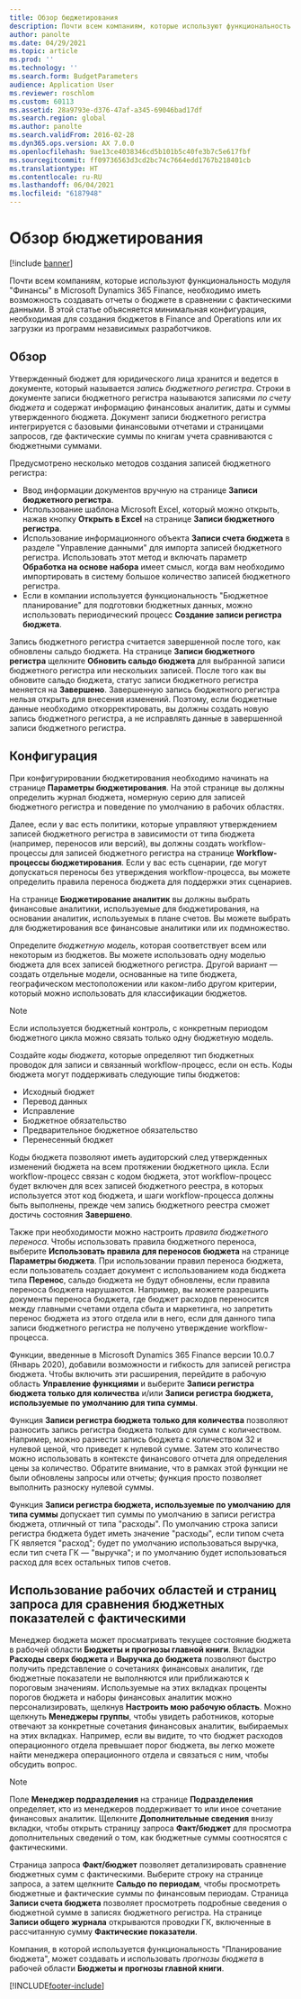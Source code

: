 ```yaml
---
title: Обзор бюджетирования
description: Почти всем компаниям, которые используют функциональность модуля "Финансы" в Microsoft Dynamics 365 Finance, необходимо иметь возможность создавать отчеты о бюджете в сравнении с фактическими данными. В этой статье объясняется минимальная конфигурация, необходимая для создания бюджетов в Finance and Operations или их загрузки из программ независимых разработчиков.
author: panolte
ms.date: 04/29/2021
ms.topic: article
ms.prod: ''
ms.technology: ''
ms.search.form: BudgetParameters
audience: Application User
ms.reviewer: roschlom
ms.custom: 60113
ms.assetid: 28a9793e-d376-47af-a345-69046bad17df
ms.search.region: global
ms.author: panolte
ms.search.validFrom: 2016-02-28
ms.dyn365.ops.version: AX 7.0.0
ms.openlocfilehash: 9ae13ce4038346cd5b101b5c40fe3b7c5e617fbf
ms.sourcegitcommit: ff09736563d3cd2bc74c7664edd1767b218401cb
ms.translationtype: HT
ms.contentlocale: ru-RU
ms.lasthandoff: 06/04/2021
ms.locfileid: "6187948"
---
```

# <a name="budgeting-overview"></a>Обзор бюджетирования

[!include [banner](../includes/banner.md)]

Почти всем компаниям, которые используют функциональность модуля "Финансы" в Microsoft Dynamics 365 Finance, необходимо иметь возможность создавать отчеты о бюджете в сравнении с фактическими данными. В этой статье объясняется минимальная конфигурация, необходимая для создания бюджетов в Finance and Operations или их загрузки из программ независимых разработчиков.

## <a name="overview"></a>Обзор

Утвержденный бюджет для юридического лица хранится и ведется в документе, который называется *запись бюджетного регистра*. Строки в документе записи бюджетного регистра называются записями *по счету бюджета* и содержат информацию финансовых аналитик, даты и суммы утвержденного бюджета. Документ записи бюджетного регистра интегрируется с базовыми финансовыми отчетами и страницами запросов, где фактические суммы по книгам учета сравниваются с бюджетными суммами. 

Предусмотрено несколько методов создания записей бюджетного регистра:

-   Ввод информации документов вручную на странице **Записи бюджетного регистра**.
-   Использование шаблона Microsoft Excel, который можно открыть, нажав кнопку **Открыть в Excel** на странице **Записи бюджетного регистра**.
-   Использование информационного объекта **Записи счета бюджета** в разделе "Управление данными" для импорта записей бюджетного регистра. Использовать этот метод и включать параметр **Обработка на основе** **набора** имеет смысл, когда вам необходимо импортировать в систему большое количество записей бюджетного регистра.
-   Если в компании используется функциональность "Бюджетное планирование" для подготовки бюджетных данных, можно использовать периодический процесс **Создание записи регистра бюджета**.

Запись бюджетного регистра считается завершенной после того, как обновлены сальдо бюджета. На странице **Записи бюджетного регистра** щелкните **Обновить сальдо бюджета** для выбранной записи бюджетного регистра или нескольких записей. После того как вы обновите сальдо бюджета, статус записи бюджетного регистра меняется на **Завершено**. Завершенную запись бюджетного регистра нельзя открыть для внесения изменений. Поэтому, если бюджетные данные необходимо откорректировать, вы должны создать новую запись бюджетного регистра, а не исправлять данные в завершенной записи бюджетного регистра.

## <a name="configuration"></a>Конфигурация
При конфигурировании бюджетирования необходимо начинать на странице **Параметры бюджетирования**. На этой странице вы должны определить журнал бюджета, номерную серию для записей бюджетного регистра и поведение по умолчанию в рабочих областях.

Далее, если у вас есть политики, которые управляют утверждением записей бюджетного регистра в зависимости от типа бюджета (например, переносов или версий), вы должны создать workflow-процессы для записей бюджетного регистра на странице **Workflow-процессы бюджетирования**. Если у вас есть сценарии, где могут допускаться переносы без утверждения workflow-процесса, вы можете определить правила переноса бюджета для поддержки этих сценариев. 

На странице **Бюджетирование аналитик** вы должны выбрать финансовые аналитики, используемые для бюджетирования, на основании аналитик, используемых в плане счетов. Вы можете выбрать для бюджетирования все финансовые аналитики или их подмножество.

Определите *бюджетную модель*, которая соответствует всем или некоторым из бюджетов. Вы можете использовать одну моделью бюджета для всех записей бюджетного регистра. Другой вариант — создать отдельные модели, основанные на типе бюджета, географическом местоположении или каком-либо другом критерии, который можно использовать для классификации бюджетов. 

> [!NOTE] 
> Если используется бюджетный контроль, с конкретным периодом бюджетного цикла можно связать только одну бюджетную модель. 

Создайте *коды бюджета*, которые определяют тип бюджетных проводок для записи и связанный workflow-процесс, если он есть. Коды бюджета могут поддерживать следующие типы бюджетов:

-   Исходный бюджет
-   Перевод данных
-   Исправление
-   Бюджетное обязательство
-   Предварительное бюджетное обязательство
-   Перенесенный бюджет

Коды бюджета позволяют иметь аудиторский след утвержденных изменений бюджета на всем протяжении бюджетного цикла. Если workflow-процесс связан с кодом бюджета, этот workflow-процесс будет включен для всех записей бюджетного реестра, в которых используется этот код бюджета, и шаги workflow-процесса должны быть выполнены, прежде чем запись бюджетного реестра сможет достичь состояния **Завершено**.  

Также при необходимости можно настроить *правила бюджетного переноса*. Чтобы использовать правила бюджетного переноса, выберите **Использовать правила для переносов бюджета** на странице **Параметры бюджета**. При использовании правил переноса бюджета, если пользователь создает документ с использованием кода бюджета типа **Перенос**, сальдо бюджета не будут обновлены, если правила переноса бюджета нарушаются. Например, вы можете разрешить документы переноса бюджета, где бюджет расходов переносится между главными счетами отдела сбыта и маркетинга, но запретить перенос бюджета из этого отдела или в него, если для данного типа записи бюджетного регистра не получено утверждение workflow-процесса.

Функции, введенные в Microsoft Dynamics 365 Finance версии 10.0.7 (Январь 2020), добавили возможности и гибкость для записей регистра бюджета. Чтобы включить эти расширения, перейдите в рабочую область **Управление функциями** и выберите **Записи регистра бюджета только для количества** и/или **Записи регистра бюджета, используемые по умолчанию для типа суммы**.

Функция **Записи регистра бюджета только для количества** позволяют разносить запись регистра бюджета только для сумм с количеством. Например, можно разнести запись бюджета с количеством 32 и нулевой ценой, что приведет к нулевой сумме. Затем это количество можно использовать в контексте финансового отчета для определения цены за количество. Обратите внимание, что в рамках этой функции не были обновлены запросы или отчеты; функция просто позволяет выполнить разноску нулевой суммы.

Функция **Записи регистра бюджета, используемые по умолчанию для типа суммы** допускает тип суммы по умолчанию в записи регистра бюджета, отличный от типа "расходы". По умолчанию строка записи регистра бюджета будет иметь значение "расходы", если типом счета ГК является "расход"; будет по умолчанию использоваться выручка, если тип счета ГК — "выручка"; и по умолчанию будет использоваться расход для всех остальных типов счетов.

## <a name="using-workspaces-and-inquiry-pages-to-track-budget-vs-actuals"></a>Использование рабочих областей и страниц запроса для сравнения бюджетных показателей с фактическими
Менеджер бюджета может просматривать текущее состояние бюджета в рабочей области **Бюджеты и прогнозы главной книги**. Вкладки **Расходы сверх бюджета** и **Выручка до бюджета** позволяют быстро получить представление о сочетаниях финансовых аналитик, где бюджетные показатели не выполняются или приближаются к пороговым значениям. Используемые на этих вкладках проценты порогов бюджета и наборы финансовых аналитик можно персонализировать, щелкнув **Настроить мою рабочую область**. Можно щелкнуть **Менеджеры группы**, чтобы увидеть работников, которые отвечают за конкретные сочетания финансовых аналитик, выбираемых на этих вкладках. Например, если вы видите, то что бюджет расходов операционного отдела превышает порог бюджета, вы легко можете найти менеджера операционного отдела и связаться с ним, чтобы обсудить вопрос. 

> [!NOTE] 
> Поле **Менеджер подразделения** на странице **Подразделения** определяет, кто из менеджеров поддерживает то или иное сочетание финансовых аналитик. Щелкните **Дополнительные сведения** внизу вкладки, чтобы открыть страницу запроса **Факт/бюджет** для просмотра дополнительных сведений о том, как бюджетные суммы соотносятся с фактическими. 

Страница запроса **Факт/бюджет** позволяет детализировать сравнение бюджетных сумм с фактическими. Выберите строку на странице запроса, а затем щелкните **Сальдо по периодам**, чтобы просмотреть бюджетные и фактические суммы по финансовым периодам. Страница **Записи счета бюджета** позволяет просмотреть подробные сведения о бюджетной сумме в записях бюджетного регистра. На странице **Записи общего журнала** открываются проводки ГК, включенные в рассчитанную сумму **Фактические показатели**. 

Компания, в которой используется функциональность "Планирование бюджета", может создавать и использовать *прогнозы бюджета* в рабочей области **Бюджеты и прогнозы главной книги**.





[!INCLUDE[footer-include](../../includes/footer-banner.md)]
